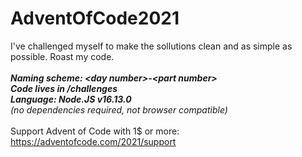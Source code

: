 # AdventOfCode2021
 I've challenged myself to make the sollutions clean and as simple as possible. Roast my code.
<br>
<br>
***Naming scheme: \<day number\>-\<part number\>***<br>
***Code lives in /challenges***<br>
***Language: Node.JS v16.13.0***<br>
*(no dependencies required, not browser compatible)*<br>
<br>
Support Advent of Code with 1$ or more: https://adventofcode.com/2021/support
